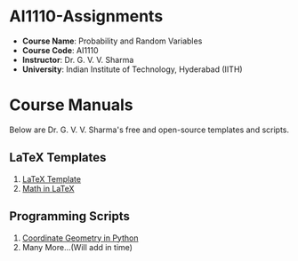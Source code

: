 # AI1110-Assignments
- **Course Name**: Probability and Random Variables
- **Course Code**: AI1110
- **Instructor**: Dr. G. V. V. Sharma
- **University**: Indian Institute of Technology, Hyderabad (IITH)

# Course Manuals
Below are Dr. G. V. V. Sharma's free and open-source templates and scripts.
## LaTeX Templates
1. [LaTeX Template](https://github.com/gadepall/AI5030/tree/main/LaTex_Template)
2. [Math in LaTeX](https://github.com/gadepall/cbse-papers/tree/main/2020/math)
## Programming Scripts
1. [Coordinate Geometry in Python](https://github.com/gadepall/cbse-papers/tree/main/CoordGeo)
2. Many More...(Will add in time)
